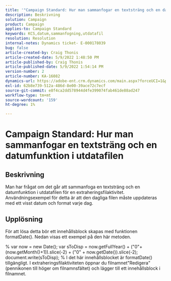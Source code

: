 ```yaml
---
title: '"Campaign Standard: Hur man sammanfogar en textsträng och en datumfunktion i utdatafilen'
description: Beskrivning
solution: Campaign
product: Campaign
applies-to: Campaign Standard
keywords: KCS,datum,sammanfogning,utdatafil
resolution: Resolution
internal-notes: Dynamics ticket- E-000178039
bug: false
article-created-by: Craig Thonis
article-created-date: 5/9/2022 1:48:50 PM
article-published-by: Craig Thonis
article-published-date: 5/9/2022 1:54:14 PM
version-number: 2
article-number: KA-16082
dynamics-url: https://adobe-ent.crm.dynamics.com/main.aspx?forceUCI=1&pagetype=entityrecord&etn=knowledgearticle&id=abd60abc-9ecf-ec11-a7b5-00224809c196
exl-id: 62b8e739-512a-486d-8e00-39ace72c7ecf
source-git-commit: e8f4ca2dd578944d4fe399074fab461de88ad247
workflow-type: tm+mt
source-wordcount: '159'
ht-degree: 1%

---
```


# Campaign Standard: Hur man sammanfogar en textsträng och en datumfunktion i utdatafilen

## Beskrivning


Man har frågat om det går att sammanfoga en textsträng och en datumfunktion i utdatafilen för en extraheringsfilaktivitet. Användningsexempel för detta är att den dagliga filen måste uppdateras med ett visst datum och format varje dag.


## Upplösning


För att lösa detta bör ett innehållsblock skapas med funktionen formatDate(). Nedan visas ett exempel på den här metoden.

% var now = new Date(); var sToDisp = now.getFullYear() + (&quot;0&quot;+(now.getMonth()+1)).slice(-2) + (&quot;0&quot; + now.getDate()).slice(-2); document.write(sToDisp); % I det här innehållsblocket är formatDate() tillgängligt. I extraheringsfilaktiviteten öppnar du filnamnet&quot;Redigera&quot; (pennikonen till höger om filnamnsfältet) och lägger till ett innehållsblock i filnamnet.
